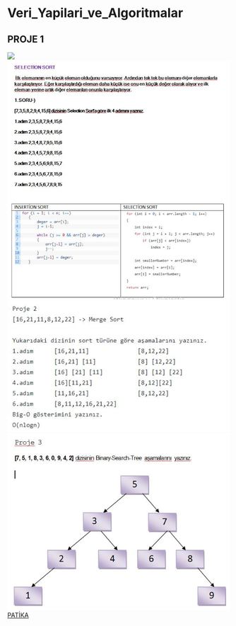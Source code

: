# Veri_Yapilari_ve_Algoritmalar
<h2>PROJE 1</h2>
<img  src="ınsertionsort.JPG">
<img src="selectionsort.JPG">
<img src="merge.JPG">
<img src="tree.JPG">
<a href="https://www.patika.dev/tr">PATİKA</a>
